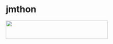 # jmthon

<p align="left"><a href="https://heroku.com/deploy?template=https://github.com/MAFPI/roz"> <img src="https://img.shields.io/badge/Deploy%20To%20Heroku-purple?style=for-the-badge&logo=heroku" width="320" height="58.45"/></a></p>

